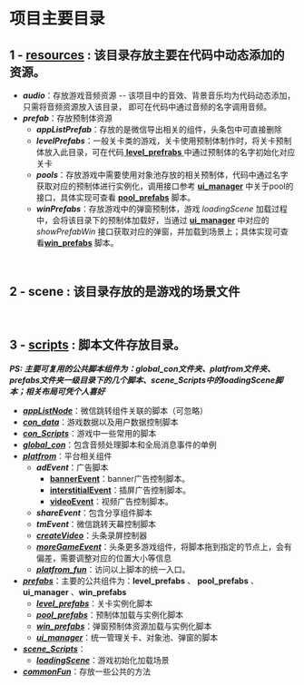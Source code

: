 项目主要目录
====
## 1 - [resources](https://github.com/ITMasterC/gameTemplate/tree/master/assets/resources) : 该目录存放主要在代码中动态添加的资源。
* ***audio***：存放游戏音频资源 -- 该项目中的音效、背景音乐均为代码动态添加， 只需将音频资源放入该目录， 即可在代码中通过音频的名字调用音频。<br>
* ***prefab***：存放预制体资源<br>
	* ***appListPrefab***：存放的是微信导出相关的组件，头条包中可直接删除<br>
	* ***levelPrefabs***：一般关卡类的游戏，关卡使用预制体制作时，将关卡预制体放入此目录，可在代码[ **level_prefrabs** ](https://github.com/ITMasterC/gameTemplate/blob/master/assets/scripts/prefabs/level_prefabs.js)中通过预制体的名字初始化对应关卡<br>
	* ***pools***：存放游戏中需要使用对象池存放的相关预制体，代码中通过名字获取对应的预制体进行实例化，调用接口参考 [**ui_manager**](https://github.com/ITMasterC/gameTemplate/blob/master/assets/scripts/prefabs/ui_manager.js) 中关于pool的接口，具体实现可查看 [**pool_prefabs**](https://github.com/ITMasterC/gameTemplate/blob/master/assets/scripts/prefabs/pool_prefabs.js) 脚本。<br>
	* ***winPrefabs***：存放游戏中的弹窗预制体，游戏 *loadingScene* 加载过程中，会将该目录下的预制体加载好，当通过 [**ui_manager**](https://github.com/ITMasterC/gameTemplate/blob/master/assets/scripts/prefabs/ui_manager.js) 中对应的 *showPrefabWin* 接口获取对应的弹窗，并加载到场景上；具体实现可查看[**win_prefabs**](https://github.com/ITMasterC/gameTemplate/blob/master/assets/scripts/prefabs/win_prefabs.js) 脚本。<br>
<br>

## 2 - scene : 该目录存放的是游戏的场景文件

<br>

## 3 - [scripts](https://github.com/ITMasterC/gameTemplate/tree/master/assets/scripts) : 脚本文件存放目录。
***PS: 主要可复用的公共脚本组件为：global_con文件夹、platfrom文件夹、prefabs文件夹一级目录下的几个脚本、scene_Scripts中的loadingScene脚本；相关布局可凭个人喜好***
* [***appListNode***](https://github.com/ITMasterC/gameTemplate/tree/master/assets/scripts/appListNode)：微信跳转组件关联的脚本（可忽略）<br>
* [***con_data***](https://github.com/ITMasterC/gameTemplate/tree/master/assets/scripts/con_data)：游戏数据以及用户数据控制脚本<br>
* [***con_Scripts***](https://github.com/ITMasterC/gameTemplate/tree/master/assets/scripts/con_Scripts)：游戏中一些常用的脚本<br>
* [***global_con***](https://github.com/ITMasterC/gameTemplate/tree/master/assets/scripts/global_con)：包含音频处理脚本和全局消息事件的单例<br>
* [***platfrom***](https://github.com/ITMasterC/gameTemplate/tree/master/assets/scripts/platfrom)：平台相关组件
	* ***adEvent***：广告脚本
		* [**bannerEvent**](https://github.com/ITMasterC/gameTemplate/tree/master/assets/scripts/platfrom/adEvent/bannerEvent)：banner广告控制脚本。
		* [**interstitialEvent**](https://github.com/ITMasterC/gameTemplate/tree/master/assets/scripts/platfrom/adEvent/interstitialEvent)：插屏广告控制脚本。
		* [**videoEvent**](https://github.com/ITMasterC/gameTemplate/tree/master/assets/scripts/platfrom/adEvent/videoEvent)：视频广告控制脚本。
	* ***shareEvent***：包含分享组件脚本
	* ***tmEvent***：微信跳转天幕控制脚本
	* [***createVideo***](https://github.com/ITMasterC/gameTemplate/tree/master/assets/scripts/platfrom/createVideo)：头条录屏控制器
	* [***moreGameEvent***](https://github.com/ITMasterC/gameTemplate/tree/master/assets/scripts/platfrom/moreGameEvent)：头条更多游戏组件，将脚本拖到指定的节点上，会有偏差，需要调整对应的位置大小等信息
	* [***platfrom_fun***](https://github.com/ITMasterC/gameTemplate/tree/master/assets/scripts/platfrom/platfrom_fun)：访问以上脚本的统一入口。
* [***prefabs***](https://github.com/ITMasterC/gameTemplate/tree/master/assets/scripts/prefabs)：主要的公共组件为：**level_prefabs** 、 **pool_prefabs** 、**ui_manager** 、**win_prefabs**<br>
	* [***level_prefabs***](https://github.com/ITMasterC/gameTemplate/tree/master/assets/scripts/prefabs/level_prefabs)：关卡实例化脚本
	* [***pool_prefabs***](https://github.com/ITMasterC/gameTemplate/tree/master/assets/scripts/prefabs/level_prefabs)：预制体加载与实例化脚本
	* [***win_prefabs***](https://github.com/ITMasterC/gameTemplate/tree/master/assets/scripts/prefabs/win_prefabs)：弹窗预制体资源加载与实例化脚本
	* [***ui_manager***](https://github.com/ITMasterC/gameTemplate/tree/master/assets/scripts/prefabs/level_prefabs)：统一管理关卡、对象池、弹窗的脚本
* [***scene_Scripts***](https://github.com/ITMasterC/gameTemplate/tree/master/assets/scripts/scene_Scripts/loadingScene)：
	* [***loadingScene***](https://github.com/ITMasterC/gameTemplate/tree/master/assets/scripts/scene_Scripts/loadingScene)：游戏初始化加载场景
* [***commonFun***](https://github.com/ITMasterC/gameTemplate/tree/master/assets/scripts/commonFun)：存放一些公共的方法
